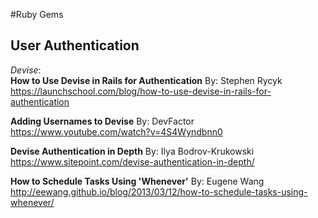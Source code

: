 #Ruby Gems
## User Authentication<br>

_Devise_:<br>
**How to Use Devise in Rails for Authentication**
By: Stephen Rycyk<br>
https://launchschool.com/blog/how-to-use-devise-in-rails-for-authentication

**Adding Usernames to Devise**
By: DevFactor<br>
https://www.youtube.com/watch?v=4S4Wyndbnn0

**Devise Authentication in Depth**
By: Ilya Bodrov-Krukowski<br>
https://www.sitepoint.com/devise-authentication-in-depth/

**How to Schedule Tasks Using 'Whenever'**
By: Eugene Wang<br>
http://eewang.github.io/blog/2013/03/12/how-to-schedule-tasks-using-whenever/
